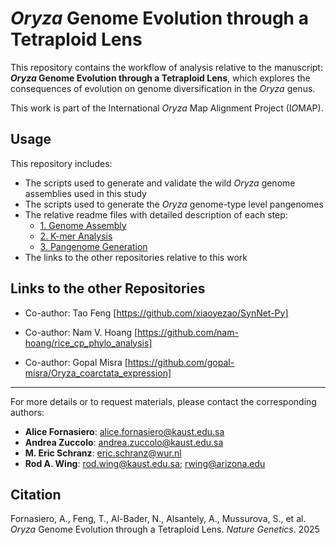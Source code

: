# *Oryza* Genome Evolution through a Tetraploid Lens

This repository contains the workflow of analysis relative to the manuscript: ***Oryza* Genome Evolution through a Tetraploid Lens**, which explores the consequences of evolution on genome diversification in the *Oryza* genus.

This work is part of the International *Oryza* Map Alignment Project (I*O*MAP).

## Usage

This repository includes:

- The scripts used to generate and validate the wild *Oryza* genome assemblies used in this study
- The scripts used to generate the *Oryza* genome-type level pangenomes
- The relative readme files with detailed description of each step:
   - [1. Genome Assembly](https://github.com/alicefornasiero/IOMAP-3/blob/main/01_assembly/Genome_Assembly_Workflow_README.md)
   - [2. K-mer Analysis](https://github.com/alicefornasiero/IOMAP-3/blob/main/02_kmer_analysis/kmer_analysis_README.md)
   - [3. Pangenome Generation](https://github.com/alicefornasiero/IOMAP-3/blob/main/03_pangenome/pangenome_README.md)
- The links to the other repositories relative to this work

## Links to the other Repositories

- Co-author: Tao Feng [https://github.com/xiaoyezao/SynNet-Py]
  
- Co-author: Nam V. Hoang [https://github.com/nam-hoang/rice_cp_phylo_analysis]
  
- Co-author: Gopal Misra [https://github.com/gopal-misra/Oryza_coarctata_expression]

---

For more details or to request materials, please contact the corresponding authors:

- **Alice Fornasiero**: alice.fornasiero@kaust.edu.sa  
- **Andrea Zuccolo**: andrea.zuccolo@kaust.edu.sa  
- **M. Eric Schranz**: eric.schranz@wur.nl  
- **Rod A. Wing**: rod.wing@kaust.edu.sa; rwing@arizona.edu

## Citation

Fornasiero, A., Feng, T., Al-Bader, N., Alsantely, A., Mussurova, S., et al. *Oryza* Genome Evolution through a Tetraploid Lens. *Nature Genetics*. 2025
